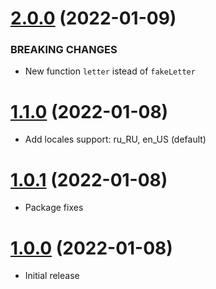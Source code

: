 <a name="2.0.0"></a>
# [2.0.0](https://github.com/faker-javascript/letter) (2022-01-09)

### BREAKING CHANGES

* New function `letter` istead of `fakeLetter`

<a name="1.1.0"></a>
# [1.1.0](https://github.com/faker-javascript/letter) (2022-01-08)
* Add locales support: ru_RU, en_US (default)

<a name="1.0.1"></a>
# [1.0.1](https://github.com/faker-javascript/letter) (2022-01-08)
* Package fixes

<a name="1.0.0"></a>
# [1.0.0](https://github.com/faker-javascript/letter) (2022-01-08)
* Initial release
